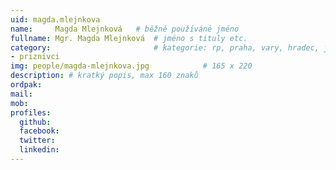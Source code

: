 ```yaml
---
uid: magda.mlejnkova
name:     Magda Mlejnková  	# běžně používáné jméno
fullname: Mgr. Magda Mlejnková 	# jméno s tituly etc.
category:                 		# kategorie: rp, praha, vary, hradec, jmk, senat
- priznivci
img: people/magda-mlejnkova.jpg            # 165 x 220
description: # kratký popis, max 160 znaků
ordpak: 
mail:
mob:
profiles:
  github:
  facebook: 
  twitter:
  linkedin:
---
```

